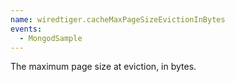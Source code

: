 ```yaml
---
name: wiredtiger.cacheMaxPageSizeEvictionInBytes
events:
  - MongodSample
---
```


The maximum page size at eviction, in bytes.